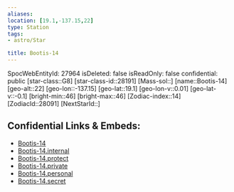 ```yaml
---
aliases: 
location: [19.1,-137.15,22]
type: Station
tags:
- astro/Star

title: Bootis-14
---
```

SpocWebEntityId: 27964
isDeleted: false
isReadOnly: false
confidential: public
[star-class::G8]
[star-class-id::28191]
[Mass-sol::]
[name::Bootis-14]
[geo-alt::22]
[geo-lon::-137.15]
[geo-lat::19.1]
[geo-lon-v::0.01]
[geo-lat-v::-0.1]
[bright-min::46]
[bright-max::46]
[Zodiac-index::14]
[ZodiacId::28091]
[NextStarId::]



## Confidential Links & Embeds: 
- [Bootis-14](../../../_public/astro/Star/Bootis-14.md) 
- [Bootis-14.internal](../../../_internal/astro/Star/Bootis-14.internal.md) 
- [Bootis-14.protect](../../../_protect/astro/Star/Bootis-14.protect.md) 
- [Bootis-14.private](../../../_private/astro/Star/Bootis-14.private.md) 
- [Bootis-14.personal](../../../_personal/astro/Star/Bootis-14.personal.md) 
- [Bootis-14.secret](../../../_secret/astro/Star/Bootis-14.secret.md)

